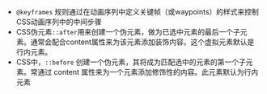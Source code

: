  - `@keyframes` 规则通过在动画序列中定义关键帧（或waypoints）的样式来控制CSS动画序列中的中间步骤
 - CSS伪元素`::after`用来创建一个伪元素，做为已选中元素的最后一个子元素。通常会配合content属性来为该元素添加装饰内容。这个虚拟元素默认是行内元素。
 - CSS中，`::before` 创建一个伪元素，其将成为匹配选中的元素的第一个子元素。常通过 content 属性来为一个元素添加修饰性的内容。此元素默认为行内元素

